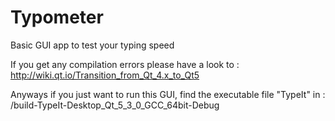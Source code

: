 # Typometer
Basic GUI app to test your typing speed

If you get any compilation errors please have a look to : http://wiki.qt.io/Transition_from_Qt_4.x_to_Qt5

Anyways if you just want to run this GUI, find the executable file "TypeIt" in :
/build-TypeIt-Desktop_Qt_5_3_0_GCC_64bit-Debug
